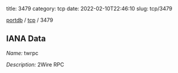 title: 3479
category: tcp
date: 2022-02-10T22:46:10
slug: tcp/3479

[portdb](/) / [tcp](/category/tcp.html) / 3479


## IANA Data

_Name:_ twrpc

_Description:_ 2Wire RPC


